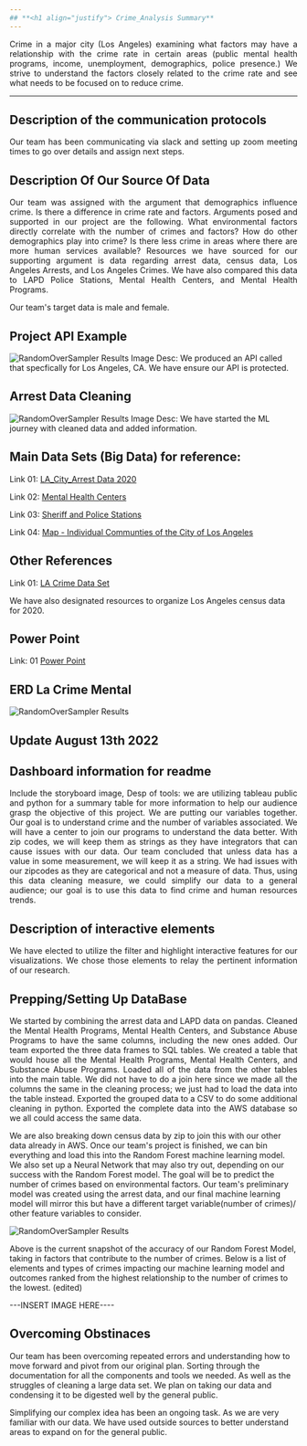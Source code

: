 ```yaml
---
## **<h1 align="justify"> Crime_Analysis Summary**
---
```


<p align="justify"> Crime in a major city (Los Angeles) examining what factors may have a relationship with the crime rate in certain areas (public mental health programs, income, unemployment, demographics, police presence.) We strive to understand the factors closely related to the crime rate and see what needs to be focused on to reduce crime. <p>

---
## Description of the communication protocols
<p align="Justify"> Our team has been communicating via slack and setting up zoom meeting times to go over details and assign next  steps. <p>


## Description Of Our Source Of Data 
<p align="justify"> Our team was assigned with the argument that demographics influence crime. Is there a difference in crime rate and factors.
Arguments posed and supported in our project are the following. What environmental factors directly correlate with the number of crimes and factors? How do other demographics play into crime? Is there less crime in areas where there are more human services available?
Resources we have sourced for our supporting argument is data regarding arrest data, census data, Los Angeles Arrests, and Los Angeles Crimes. We have also compared this data to LAPD Police Stations, Mental Health Centers, and Mental Health Programs.

Our team's target data is male and female.
<p>

## Project API Example 
![RandomOverSampler Results](https://github.com/jwygonik/Crime_Analysis/blob/main/Images/API_EXAMPLE.png?raw=true)
Image Desc: We produced an API called that specfically for Los Angeles, CA. We have ensure our API is protected. 

## Arrest Data Cleaning  
![RandomOverSampler Results](https://github.com/jwygonik/Crime_Analysis/blob/main/Images/ML_RDME.png?raw=true)
Image Desc: We have started the ML journey with cleaned data and added information. 

## Main Data Sets (Big Data) for reference:

Link 01: [LA_City_Arrest Data 2020](https://data.lacity.org/Public-Safety/Arrest-Data-from-2020-to-Present/amvf-fr72)

Link 02: [Mental Health Centers](https://geohub.lacity.org/datasets/lacounty::mental-health-centers/explore?location=33.800844%2C-118.295000%2C9.23&showTable=true)

Link 03: [Sheriff and Police Stations](https://geohub.lacity.org/datasets/lacounty::sheriff-and-police-stations/about)

Link 04: [Map - Individual Communties of the City of Los Angeles](https://www.laalmanac.com/LA/lamap2.php)

## Other References

Link 01: [LA Crime Data Set](https://www.kaggle.com/datasets/stefanoskypritidis/los-angeles-crimes-201019-cleaned-datased)

We have also designated resources to organize Los Angeles census data for 2020.

## Power Point 
Link: 01 [Power Point](https://docs.google.com/presentation/d/1WdwCFRmGpm31yviwYexSAIPkVO8Zu1uPUQ204DITov8/edit#slide=id.p)

## ERD La Crime Mental 
![RandomOverSampler Results](https://github.com/jwygonik/Crime_Analysis/blob/main/Images/ERD-LA_CRIME_MENTAL.png?raw=true)


## Update August 13th 2022 

##  Dashboard information for readme
<p align="Justify"> Include the storyboard image, Desp of tools: we are utilizing tableau public and python for a summary table for more information to help our audience grasp the objective of this project. We are putting our variables together. Our goal is to understand crime and the number of variables associated. We will have a center to join our programs to understand the data better. With zip codes, we will keep them as strings as they have integrators that can cause issues with our data. Our team concluded that unless data has a value in some measurement, we will keep it as a string. We had issues with our zipcodes as they are categorical and not a measure of data. Thus, using this data cleaning measure, we could simplify our data to a general audience; our goal is to use this data to find crime and human resources trends. <p>

## Description of interactive elements

<p align="Justify"> We have elected to utilize the filter and highlight interactive features for our visualizations. We chose those elements to relay the pertinent information of our research. <p>

##  Prepping/Setting Up DataBase

<p align="Justify"> We started by combining the arrest data and LAPD data on pandas. Cleaned the Mental Health Programs, Mental Health Centers, and Substance Abuse Programs to have the same columns, including the new ones added.
Our team exported the three data frames to SQL tables.
We created a table that would house all the Mental Health Programs, Mental Health Centers, and Substance Abuse Programs.
Loaded all of the data from the other tables into the main table.
We did not have to do a join here since we made all the columns the same in the cleaning process; we just had to load the data into the table instead.
Exported the grouped data to a CSV to do some additional cleaning in python.
Exported the complete data into the AWS database so we all could access the same data.

We are also breaking down census data by zip to join this with our other data already in AWS. Once our team's project is finished, we can bin everything and load this into the Random Forest machine learning model. We also set up a Neural Network that may also try out, depending on our success with the Random Forest model. The goal will be to predict the number of crimes based on environmental factors. Our team's preliminary model was created using the arrest data, and our final machine learning model will mirror this but have a different target variable(number of crimes)/ other feature variables to consider.

![RandomOverSampler Results](https://github.com/jwygonik/Crime_Analysis/blob/main/Images/MLSnap.png?raw=true?raw=true)

Above is the current snapshot of the accuracy of our Random Forest Model, taking in factors that contribute to the number of crimes. Below is a list of elements and types of crimes impacting our machine learning model and outcomes ranked from the highest relationship to the number of crimes to the lowest. (edited) 

---INSERT IMAGE HERE----
## Overcoming Obstinaces 

Our team has been overcoming repeated errors and understanding how to move forward and pivot from our original plan.
Sorting through the documentation for all the components and tools we needed. As well as the struggles of cleaning a 
large data set. We plan on taking our data and condensing it to be digested well by the general public. 

Simplifying our complex idea has been an ongoing task. As we are very familiar with our data. We have used outside 
sources to better understand areas to expand on for the general public. 

